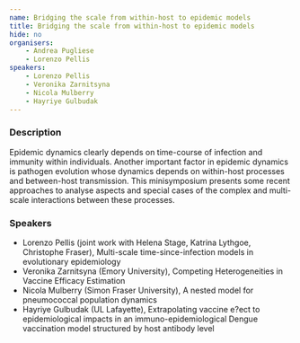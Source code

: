 ```yaml
---
name: Bridging the scale from within-host to epidemic models
title: Bridging the scale from within-host to epidemic models
hide: no
organisers:
    - Andrea Pugliese
    - Lorenzo Pellis
speakers:
    - Lorenzo Pellis
    - Veronika Zarnitsyna
    - Nicola Mulberry
    - Hayriye Gulbudak
---
```


<h3 class="font-weight-light mb-3">Description</h3>

Epidemic dynamics clearly depends on time-course of infection and immunity within individuals. Another important factor in epidemic dynamics is pathogen evolution whose dynamics depends on within-host processes and between-host transmission.
This minisymposium presents some recent approaches to analyse aspects and special cases of the complex and multi-scale interactions between these processes.

### Speakers

- Lorenzo Pellis (joint work with Helena Stage, Katrina Lythgoe, Christophe Fraser), Multi-scale time-since-infection models in evolutionary epidemiology
- Veronika Zarnitsyna (Emory University), Competing Heterogeneities in Vaccine Efficacy Estimation
- Nicola Mulberry (Simon Fraser University), A nested model for pneumococcal population dynamics
- Hayriye Gulbudak (UL Lafayette), Extrapolating vaccine e?ect to epidemiological impacts in an immuno-epidemiological Dengue vaccination model structured by host antibody level
